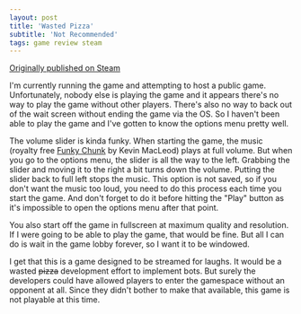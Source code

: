 ```yaml
---
layout: post
title: 'Wasted Pizza'
subtitle: 'Not Recommended'
tags: game review steam
---
```


[Originally published on Steam](https://steamcommunity.com/id/jlericson/recommended/709820/)


I'm currently running the game and attempting to host a public
game. Unfortunately, nobody else is playing the game and it appears
there's no way to play the game without other players. There's also no
way to back out of the wait screen without ending the game via the
OS. So I haven't been able to play the game and I've gotten to know
the options menu pretty well.

The volume slider is kinda funky. When starting the game, the music
(royalty free <a
href="https://www.incompetech.com/music/royalty-free/index.html?isrc=USUAN1500054">Funky
Chunk</a> by Kevin MacLeod) plays at full volume. But when you go to
the options menu, the slider is all the way to the left. Grabbing the
slider and moving it to the right a bit turns down the volume. Putting
the slider back to full left stops the music. This option is not
saved, so if you don't want the music too loud, you need to do this
process each time you start the game. And don't forget to do it before
hitting the "Play" button as it's impossible to open the options menu
after that point.

You also start off the game in fullscreen at maximum quality and
resolution. If I were going to be able to play the game, that would be
fine. But all I can do is wait in the game lobby forever, so I want it
to be windowed.

I get that this is a game designed to be streamed for laughs. It would
be a wasted <strike>pizza</strike> development effort to implement
bots. But surely the developers could have allowed players to enter
the gamespace without an opponent at all. Since they didn't bother to
make that available, this game is not playable at this time.
